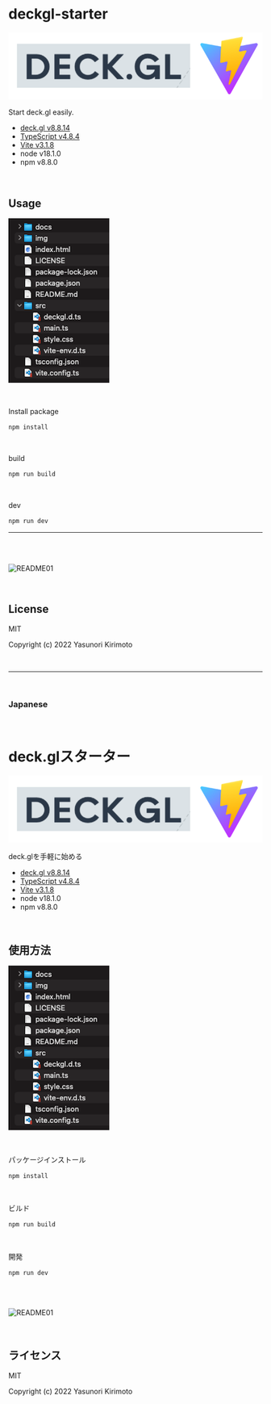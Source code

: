 # deckgl-starter

![README02](img/README02.png)

Start deck.gl easily.  
- [deck.gl v8.8.14](https://deck.gl)  
- [TypeScript v4.8.4](https://www.typescriptlang.org)
- [Vite v3.1.8](https://vitejs.dev)  
- node v18.1.0
- npm v8.8.0

<br>

## Usage

![README03](img/README03.png)

<br>

Install package
```bash
npm install
```

<br>

build
```bash
npm run build
```

<br>

dev
```bash
npm run dev
```

---

<br>
<br>

![README01](img/README01.gif)

<br>

## License
MIT

Copyright (c) 2022 Yasunori Kirimoto

<br>

---

<br>

### Japanese

<br>

# deck.glスターター

![README02](img/README02.png)

deck.glを手軽に始める
- [deck.gl v8.8.14](https://deck.gl)  
- [TypeScript v4.8.4](https://www.typescriptlang.org)
- [Vite v3.1.8](https://vitejs.dev)  
- node v18.1.0
- npm v8.8.0
<br>

##  使用方法

![README03](img/README03.png)

<br>

パッケージインストール

```bash
npm install
```

<br>

ビルド

```bash
npm run build
```

<br>

開発

```bash
npm run dev
```

<br>
<br>

![README01](img/README01.gif)

<br>

## ライセンス
MIT

Copyright (c) 2022 Yasunori Kirimoto

<br>
